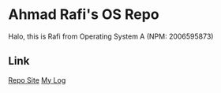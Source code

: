 # Ahmad Rafi's OS Repo
Halo, this is Rafi from Operating System A (NPM: 2006595873)

## Link
[Repo Site](https://ahmadrafidev.github.io/os212/)
[My Log](https://github.com/ahmadrafidev/os212/blob/main/TXT/mylog.txt)
